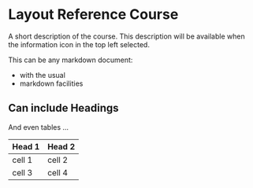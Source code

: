 # Layout Reference Course

A short description of the course. This description will be available when the information icon in the top left selected.

This can be any markdown document:

- with the usual
- markdown facilities

## Can include Headings

And even tables ...

| Head 1 | Head 2 |
| ------ | ------ |
| cell 1 | cell 2 |
| cell 3 | cell 4 |
